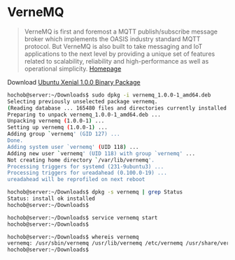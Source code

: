 # VerneMQ

> VerneMQ is first and foremost a MQTT publish/subscribe message broker which implements the OASIS industry standard MQTT protocol. But VerneMQ is also built to take messaging and IoT applications to the next level by providing a unique set of features related to scalability, reliability and high-performance as well as operational simplicity. [Homepage](https://vernemq.com/)

Download [Ubuntu Xenial 1.0.0 Binary Package](https://bintray.com/artifact/download/erlio/vernemq/deb/xenial/vernemq_1.0.0-1_amd64.deb)


```sh
hochob@server:~/Downloads$ sudo dpkg -i vernemq_1.0.0-1_amd64.deb
Selecting previously unselected package vernemq.
(Reading database ... 165480 files and directories currently installed.)
Preparing to unpack vernemq_1.0.0-1_amd64.deb ...
Unpacking vernemq (1.0.0-1) ...
Setting up vernemq (1.0.0-1) ...
Adding group `vernemq' (GID 127) ...
Done.
Adding system user `vernemq' (UID 118) ...
Adding new user `vernemq' (UID 118) with group `vernemq' ...
Not creating home directory `/var/lib/vernemq'.
Processing triggers for systemd (231-9ubuntu3) ...
Processing triggers for ureadahead (0.100.0-19) ...
ureadahead will be reprofiled on next reboot
```

```sh
hochob@server:~/Downloads$ dpkg -s vernemq | grep Status
Status: install ok installed
hochob@server:~/Downloads$ 
```

```sh
hochob@server:~/Downloads$ service vernemq start
hochob@server:~/Downloads$ 
```

```sh
hochob@server:~/Downloads$ whereis vernemq
vernemq: /usr/sbin/vernemq /usr/lib/vernemq /etc/vernemq /usr/share/vernemq
hochob@server:~/Downloads$ 
```